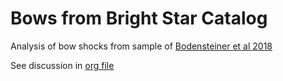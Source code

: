 # Bows from Bright Star Catalog

Analysis of bow shocks from sample of [Bodensteiner et al 2018](http://adsabs.harvard.edu/abs/2018A%26A...618A.110B)

See discussion in [org file](bsc-bows.org)
